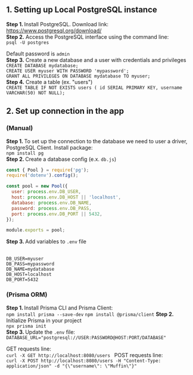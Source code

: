 ## 1. Setting up Local PostgreSQL instance <br />
<b>  Step 1. </b> Install PostgreSQL. Download link: https://www.postgresql.org/download/
  <br /> 
<b>   Step 2.</b>  Access the PostgreSQL interface using the command line:<br />
   ``` psql -U postgres ```

   Default password is  ```admin ```
   <br />
<b>  Step 3.</b> Create a new database and a user with credentials and privileges 
<br />
``` CREATE DATABASE mydatabase; ```<br />
``` CREATE USER myuser WITH PASSWORD 'mypassword'; ```<br />
``` GRANT ALL PRIVILEGES ON DATABASE mydatabase TO myuser; ```<br />
<b> Step 4.</b> Create a table (ex. "users")<br />
```CREATE TABLE IF NOT EXISTS users ( id SERIAL PRIMARY KEY, username VARCHAR(50) NOT NULL);```<br />

## 2.  Set up connection in the app<br />
### (Manual)<br />
<b>  Step 1. </b>To set up the connection to the database we need to user a driver, PostgreSQL Client. Install package: <br />
``` npm install pg ```<br />
<b>  Step 2. </b>Create a database config (e.x. `db.js`)<br />
``` javascript
const { Pool } = require('pg');
require('dotenv').config();

const pool = new Pool({
  user: process.env.DB_USER,     
  host: process.env.DB_HOST || 'localhost',
  database: process.env.DB_NAME,   
  password: process.env.DB_PASS,  
  port: process.env.DB_PORT || 5432,
});

module.exports = pool;
``` 
<b>  Step 3. </b> Add variables to `.env` file <br /><br />
``` 
DB_USER=myuser
DB_PASS=mypassword
DB_NAME=mydatabase
DB_HOST=localhost
DB_PORT=5432
```
### (Prisma ORM)<br />
<b>  Step 1. </b> Install Prisma CLI and Prisma Client:<br />
```npm install prisma --save-dev```
```npm install @prisma/client```
<b>  Step 2. </b> Initialize Prisma in your project<br />
```npx prisma init```
<br />
<b>  Step 3. </b> Update the `.env` file:<br />
`DATABASE_URL="postgresql://USER:PASSWORD@HOST:PORT/DATABASE"` 
<br />

GET requests line: <br />
```curl -X GET http://localhost:8080/users ```
POST requests line:<br />
```curl -X POST http://localhost:8080/users -H "Content-Type: application/json" -d "{\"username\": \"Muffin\"}"```